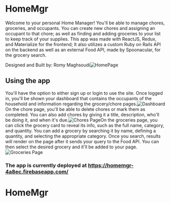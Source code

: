 # HomeMgr

   Welcome to your personal Home Manager! You'll be able to manage chores, groceries, and occupants. You can create new chores and assigning an occupant to that chore; as well as finding and adding groceries to your list to keep track of your supplies. This app was made with ReactJS, Redux, and Materialize for the frontend; It also utilizes a custom Ruby on Rails API on the backend as well as an external Food API, made by Spoonacular, for the grocery search.

Designed and Built by: Romy Maghsoudi![HomePage](https://user-images.githubusercontent.com/43018235/64891254-6c505b00-d63f-11e9-958d-6721ef01c248.png)
## Using the app

   You'll have the option to either sign up or login to use the site. Once logged in, you'll be shown your dashboard that contains the occupants of the household and information regarding the grocery/chore pages.![Dashboard](https://user-images.githubusercontent.com/43018235/64891273-77a38680-d63f-11e9-99bc-7c82db5092c3.png)On the chore page, you'll be able to delete chores or mark them as completed. You can also add chores by giving it a title, description, who'll be doing it, and when it's due.![Chores Page](https://user-images.githubusercontent.com/43018235/64891283-7f632b00-d63f-11e9-8f4f-7a88b0387408.png)On the groceries page, you can click the grocery card to reveal its info, such as the full name, category, and quantity. You can add a grocery by searching it by name, defining a quantity, and selecting the appropriate category. Once you search, results will render on the page after it sends your query to the Food API. You can then select the desired grocery and it'll be added to your page.![Groceries Page](https://user-images.githubusercontent.com/43018235/64891294-8853fc80-d63f-11e9-95f9-9217b47e8b26.png)



### The app is currently deployed at https://homemgr-4a8ec.firebaseapp.com/
# HomeMgr
